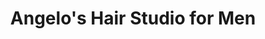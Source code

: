 ---
title: "Angelo's Hair Studio for Men"
url: /scottsdale/angelos-hair-studio-for-men/
shop: Friseur
---